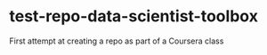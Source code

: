 test-repo-data-scientist-toolbox
================================

First attempt at creating a repo as part of a Coursera class
